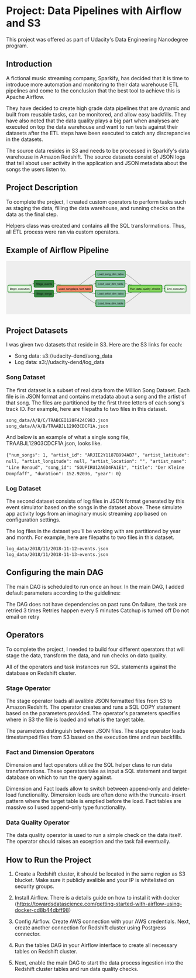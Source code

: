 # Project: Data Pipelines with Airflow and S3

This project was offered as part of Udacity's Data Engineering Nanodegree program.

## Introduction

A fictional music streaming company, Sparkify, has decided that it is time to introduce more automation and monitoring to their data warehouse ETL pipelines and come to the conclusion that the best tool to achieve this is Apache Airflow.

They have decided to create high grade data pipelines that are dynamic and built from reusable tasks, can be monitored, and allow easy backfills. They have also noted that the data quality plays a big part when analyses are executed on top the data warehouse and want to run tests against their datasets after the ETL steps have been executed to catch any discrepancies in the datasets.

The source data resides in S3 and needs to be processed in Sparkify's data warehouse in Amazon Redshift. The source datasets consist of JSON logs that tell about user activity in the application and JSON metadata about the songs the users listen to.

## Project Description

To complete the project, I created custom operators to perform tasks such as staging the data, filling the data warehouse, and running checks on the data as the final step.

Helpers class was created and contains all the SQL transformations. Thus, all ETL process were ran via custom operators.

## Example of Airflow Pipeline

![image](example-dag.png)

## Project Datasets

I was given two datasets that reside in S3. Here are the S3 links for each:

- Song data: s3://udacity-dend/song_data
- Log data: s3://udacity-dend/log_data

### Song Dataset

The first dataset is a subset of real data from the Million Song Dataset. Each file is in JSON format and contains metadata about a song and the artist of that song. The files are partitioned by the first three letters of each song's track ID. For example, here are filepaths to two files in this dataset.
```
song_data/A/B/C/TRABCEI128F424C983.json
song_data/A/A/B/TRAABJL12903CDCF1A.json
```

And below is an example of what a single song file, TRAABJL12903CDCF1A.json, looks like.

```{"num_songs": 1, "artist_id": "ARJIE2Y1187B994AB7", "artist_latitude": null, "artist_longitude": null, "artist_location": "", "artist_name": "Line Renaud", "song_id": "SOUPIRU12A6D4FA1E1", "title": "Der Kleine Dompfaff", "duration": 152.92036, "year": 0}```

### Log Dataset

The second dataset consists of log files in JSON format generated by this event simulator based on the songs in the dataset above. These simulate app activity logs from an imaginary music streaming app based on configuration settings.

The log files in the dataset you'll be working with are partitioned by year and month. For example, here are filepaths to two files in this dataset.
```
log_data/2018/11/2018-11-12-events.json
log_data/2018/11/2018-11-13-events.json
```

## Configuring the main DAG

The main DAG is scheduled to run once an hour.
In the main DAG, I added default parameters according to the guidelines:

The DAG does not have dependencies on past runs
On failure, the task are retried 3 times
Retries happen every 5 minutes
Catchup is turned off
Do not email on retry


## Operators

To complete the project, I needed to build four different operators that will stage the data, transform the data, and run checks on data quality.

All of the operators and task instances run SQL statements against the database on Redshift cluster.

### Stage Operator

The stage operator loads all avalible JSON formatted files from S3 to Amazon Redshift. The operator creates and runs a SQL COPY statement based on the parameters provided. The operator's parameters specifies where in S3 the file is loaded and what is the target table.

The parameters distinguish between JSON files. The stage operator loads timestamped files from S3 based on the execution time and run backfills.

### Fact and Dimension Operators

Dimension and fact operators utilize the SQL helper class to run data transformations. These operators take as input a SQL statement and target database on which to run the query against.

Dimension and Fact loads allow to switch between append-only and delete-load functionality. Dimension loads are often done with the truncate-insert pattern where the target table is emptied before the load. Fact tables are massive so I used append-only type functionality.

### Data Quality Operator

The data quality operator is used to run a simple check on the data itself. The operator should raises an exception and the task fail eventually.

## How to Run the Project

1. Create a Redshift cluster, it should be located in the same region as S3 blucket. Make sure it publicly avalible and your IP is whitelisted on security groups.

2. Install Airflow. There is a details guide on how to instal it with docker (https://towardsdatascience.com/getting-started-with-airflow-using-docker-cd8b44dbff98)
 
3. Config Airflow. Create AWS connection with your AWS credentials. Next, create another connection for Redshift cluster using Postgress connector. 

3. Run the tables DAG in your Airflow interface to create all necessary tables on Redshift cluster. 

4. Next, enable the main DAG to start the data process ingestion into the Redshift cluster tables and run data quality checks.
